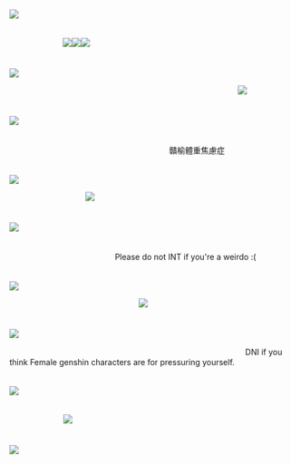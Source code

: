 ﾠ　ﾠ　ﾠ　ﾠ　ﾠ　ﾠ　ﾠ　ﾠ　ﾠ　ﾠ　ﾠ　ﾠ　ﾠ　ﾠ　ﾠ　ﾠ　ﾠ　ﾠ　ﾠ　![](https://64.media.tumblr.com/113f3eab6e017458cce6f32b0221f7da/958bbef947111069-96/s400x600/c107bdc61b40dab276e8ed09fc48b1629565eb17.pnj)

 ﾠ　ﾠ　ﾠ　ﾠ　ﾠ　ﾠ　ﾠ　ﾠ　ﾠ　ﾠ　ﾠ　ﾠ　ﾠ　ﾠ　ﾠ　ﾠ　ﾠ　ﾠ　ﾠ　ﾠ　ﾠ　ﾠ　ﾠ![](https://64.media.tumblr.com/7dd4f47032e314aa4cab8397a4883080/958bbef947111069-3c/s100x200/f0178b7a5a4abb547d7e00815b4f09f249e759d7.pnj)![](https://64.media.tumblr.com/987a72ccf86512ca2958edb45d71f86c/958bbef947111069-b4/s100x200/081be64af62b18b5ffceba0a0b64324c156622f3.jpg)![](https://64.media.tumblr.com/286f5cc62efe4a25424d1bffdb89efb0/958bbef947111069-f7/s100x200/71d9933b2cfc6fb8d743a191528cab5bacd92497.pnj)

ﾠ　ﾠ　ﾠ　ﾠ　ﾠ　ﾠ　ﾠ　ﾠ　ﾠ　ﾠ　ﾠ　ﾠ　ﾠ　ﾠ　ﾠ　ﾠ　ﾠ　ﾠ　ﾠ　![](https://64.media.tumblr.com/113f3eab6e017458cce6f32b0221f7da/958bbef947111069-96/s400x600/c107bdc61b40dab276e8ed09fc48b1629565eb17.pnj)

　ﾠ　ﾠ　ﾠ　ﾠ　ﾠ　ﾠ　ﾠ　ﾠ　ﾠ　ﾠ　ﾠ　ﾠ　ﾠ　ﾠ　ﾠ![](https://64.media.tumblr.com/6dd7a154dce54934e09f6e65c4029e9c/93da5e996c463ed5-46/s2048x3072/a99ee9f14f193859179ddf32c6e2d1dec0a27ac4.pnj)


ﾠ　ﾠ　ﾠ　ﾠ　ﾠ　ﾠ　ﾠ　ﾠ　ﾠ　ﾠ　ﾠ　ﾠ　ﾠ　ﾠ　ﾠ　ﾠ　ﾠ　ﾠ　ﾠ　![](https://64.media.tumblr.com/113f3eab6e017458cce6f32b0221f7da/958bbef947111069-96/s400x600/c107bdc61b40dab276e8ed09fc48b1629565eb17.pnj)

ﾠ　ﾠ　ﾠ　ﾠ　ﾠ　ﾠ　ﾠ　ﾠ　ﾠ　ﾠ　ﾠ　ﾠ　ﾠ　ﾠ　ﾠﾠ　ﾠ　ﾠ　ﾠ　ﾠ　ﾠ　ﾠ　ﾠ　ﾠ　ﾠ　ﾠ　ﾠ　ﾠ　　ﾠﾠ贛榆體重焦慮症

ﾠ　ﾠ　ﾠ　ﾠ　ﾠ　ﾠ　ﾠ　ﾠ　ﾠ　ﾠ　ﾠ　ﾠ　ﾠ　ﾠ　ﾠ　ﾠ　ﾠ　ﾠ　ﾠ　![](https://64.media.tumblr.com/113f3eab6e017458cce6f32b0221f7da/958bbef947111069-96/s400x600/c107bdc61b40dab276e8ed09fc48b1629565eb17.pnj)

　ﾠ　ﾠ　ﾠ　ﾠ　ﾠ![](https://64.media.tumblr.com/2659f1bef62c866c0f51a39fec471641/a50a28d55587bda5-91/s2048x3072/cc4c3da74448febec685f3ff10492b937a612247.pnj)

ﾠ　ﾠ　ﾠ　ﾠ　ﾠ　ﾠ　ﾠ　ﾠ　ﾠ　ﾠ　ﾠ　ﾠ　ﾠ　ﾠ　ﾠ　ﾠ　ﾠ　ﾠ　ﾠ　![](https://64.media.tumblr.com/113f3eab6e017458cce6f32b0221f7da/958bbef947111069-96/s400x600/c107bdc61b40dab276e8ed09fc48b1629565eb17.pnj)

ﾠ　ﾠ　ﾠ　ﾠ　ﾠ　ﾠ　ﾠ　ﾠ　ﾠ　ﾠ　ﾠ　ﾠ　ﾠ　ﾠ　ﾠﾠ　ﾠ　ﾠ　ﾠ　ﾠ　ﾠ　ﾠﾠ　ﾠ　ﾠ　ﾠﾠﾠPlease do not INT if you're a weirdo :(

ﾠ　ﾠ　ﾠ　ﾠ　ﾠ　ﾠ　ﾠ　ﾠ　ﾠ　ﾠ　ﾠ　ﾠ　ﾠ　ﾠ　ﾠ　ﾠ　ﾠ　ﾠ　ﾠ　![](https://64.media.tumblr.com/113f3eab6e017458cce6f32b0221f7da/958bbef947111069-96/s400x600/c107bdc61b40dab276e8ed09fc48b1629565eb17.pnj)

 ﾠ　ﾠ　ﾠ　ﾠ　ﾠ　ﾠ　ﾠ　　ﾠﾠ![](https://64.media.tumblr.com/96553ed32b3885b2fcd171ae8f757a82/55ce2b2240dd23b6-f0/s1280x1920/41e05b8290fa6ed7a01ae3563a3fc336d82bdc85.gifv)


ﾠ　ﾠ　ﾠ　ﾠ　ﾠ　ﾠ　ﾠ　ﾠ　ﾠ　ﾠ　ﾠ　ﾠ　ﾠ　ﾠ　ﾠ　ﾠ　ﾠ　ﾠ　ﾠ　![](https://64.media.tumblr.com/113f3eab6e017458cce6f32b0221f7da/958bbef947111069-96/s400x600/c107bdc61b40dab276e8ed09fc48b1629565eb17.pnj)

ﾠ　ﾠ　ﾠ　ﾠ　ﾠ　ﾠ　ﾠ　ﾠ　ﾠ　ﾠ　ﾠ　ﾠ　ﾠ　ﾠ　ﾠﾠ　DNI if you think Female genshin characters are for pressuring yourself.

ﾠ　ﾠ　ﾠ　ﾠ　ﾠ　ﾠ　ﾠ　ﾠ　ﾠ　ﾠ　ﾠ　ﾠ　ﾠ　ﾠ　ﾠ　ﾠ　ﾠ　ﾠ　ﾠ　![](https://64.media.tumblr.com/113f3eab6e017458cce6f32b0221f7da/958bbef947111069-96/s400x600/c107bdc61b40dab276e8ed09fc48b1629565eb17.pnj)

ﾠ　ﾠ　ﾠ　ﾠ　ﾠ　ﾠ　ﾠ　ﾠ　ﾠ　ﾠ　ﾠ　ﾠ　ﾠ　ﾠ　ﾠ　ﾠ　ﾠ　ﾠ　　ﾠ　ﾠ　　ﾠ　![](https://64.media.tumblr.com/15a98792ca844d7daf7f32e24ab05447/7d5bf519d30bea95-08/s250x400/a80c9edcd878048bf6a49700edcb535d8734fc8e.gifv)



ﾠ　ﾠ　ﾠ　ﾠ　ﾠ　ﾠ　ﾠ　ﾠ　ﾠ　ﾠ　ﾠ　ﾠ　ﾠ　ﾠ　ﾠ　ﾠ　ﾠ　ﾠ　ﾠ　![](https://64.media.tumblr.com/2c4749f6100b209f15664f183f9c9b0b/958bbef947111069-28/s400x600/14c97375e5a27929b0e65386ee7a1738d750ae2a.pnj)

